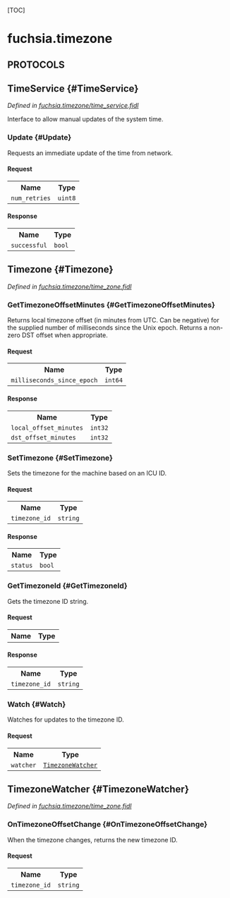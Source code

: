 [TOC]

# fuchsia.timezone


## **PROTOCOLS**

## TimeService {#TimeService}
*Defined in [fuchsia.timezone/time_service.fidl](https://fuchsia.googlesource.com/fuchsia/+/master/sdk/fidl/fuchsia.timezone/time_service.fidl#9)*

<p>Interface to allow manual updates of the system time.</p>

### Update {#Update}

<p>Requests an immediate update of the time from network.</p>

#### Request
<table>
    <tr><th>Name</th><th>Type</th></tr>
    <tr>
            <td><code>num_retries</code></td>
            <td>
                <code>uint8</code>
            </td>
        </tr></table>


#### Response
<table>
    <tr><th>Name</th><th>Type</th></tr>
    <tr>
            <td><code>successful</code></td>
            <td>
                <code>bool</code>
            </td>
        </tr></table>

## Timezone {#Timezone}
*Defined in [fuchsia.timezone/time_zone.fidl](https://fuchsia.googlesource.com/fuchsia/+/master/sdk/fidl/fuchsia.timezone/time_zone.fidl#14)*


### GetTimezoneOffsetMinutes {#GetTimezoneOffsetMinutes}

<p>Returns local timezone offset (in minutes from UTC. Can be negative) for
the supplied number of milliseconds since the Unix epoch. Returns a
non-zero DST offset when appropriate.</p>

#### Request
<table>
    <tr><th>Name</th><th>Type</th></tr>
    <tr>
            <td><code>milliseconds_since_epoch</code></td>
            <td>
                <code>int64</code>
            </td>
        </tr></table>


#### Response
<table>
    <tr><th>Name</th><th>Type</th></tr>
    <tr>
            <td><code>local_offset_minutes</code></td>
            <td>
                <code>int32</code>
            </td>
        </tr><tr>
            <td><code>dst_offset_minutes</code></td>
            <td>
                <code>int32</code>
            </td>
        </tr></table>

### SetTimezone {#SetTimezone}

<p>Sets the timezone for the machine based on an ICU ID.</p>

#### Request
<table>
    <tr><th>Name</th><th>Type</th></tr>
    <tr>
            <td><code>timezone_id</code></td>
            <td>
                <code>string</code>
            </td>
        </tr></table>


#### Response
<table>
    <tr><th>Name</th><th>Type</th></tr>
    <tr>
            <td><code>status</code></td>
            <td>
                <code>bool</code>
            </td>
        </tr></table>

### GetTimezoneId {#GetTimezoneId}

<p>Gets the timezone ID string.</p>

#### Request
<table>
    <tr><th>Name</th><th>Type</th></tr>
    </table>


#### Response
<table>
    <tr><th>Name</th><th>Type</th></tr>
    <tr>
            <td><code>timezone_id</code></td>
            <td>
                <code>string</code>
            </td>
        </tr></table>

### Watch {#Watch}

<p>Watches for updates to the timezone ID.</p>

#### Request
<table>
    <tr><th>Name</th><th>Type</th></tr>
    <tr>
            <td><code>watcher</code></td>
            <td>
                <code><a class='link' href='#TimezoneWatcher'>TimezoneWatcher</a></code>
            </td>
        </tr></table>



## TimezoneWatcher {#TimezoneWatcher}
*Defined in [fuchsia.timezone/time_zone.fidl](https://fuchsia.googlesource.com/fuchsia/+/master/sdk/fidl/fuchsia.timezone/time_zone.fidl#31)*


### OnTimezoneOffsetChange {#OnTimezoneOffsetChange}

<p>When the timezone changes, returns the new timezone ID.</p>

#### Request
<table>
    <tr><th>Name</th><th>Type</th></tr>
    <tr>
            <td><code>timezone_id</code></td>
            <td>
                <code>string</code>
            </td>
        </tr></table>

















